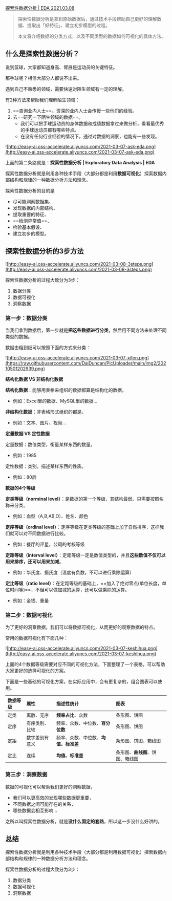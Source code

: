 [探索性数据分析 | EDA 2021.03.08](https://easyai.tech/ai-definition/eda/)

> 探索性数据分析是拿到原始数据后，通过技术手段帮助自己更好的理解数据、提取出「好特征」、建立初步模型的过程。
>
> 本文将介绍数据的分类方式，以及不同类型的数据如何可视化的具体方法。

## 什么是探索性数据分析？

说到篮球，大家都知道身高、臂展是运动员的关键特征。

那手球呢？相信大部分人都说不出来。



遇到自己不熟悉的领域，需要快速对陌生领域有一定的理解。

有2种方法来帮助我们理解陌生领域：

1. ==咨询业内人士==。资深的业内人士会传授一些他们的经验。
2. 去==研究一下陌生领域的数据==。
   - 我们可以把手球运动员的身体数据和成绩数据拿过来做分析，看看最优秀的手球运动员都有哪些特点。
   - 在没有任何行业经验的情况下，通过对数据的洞察，也能有一些发现。

![http://easy-ai.oss-accelerate.aliyuncs.com/2021-03-07-ask-eda.png](http://easy-ai.oss-accelerate.aliyuncs.com/2021-03-07-ask-eda.png)

上面的第二条路就是：**探索性数据分析 | Exploratory Data Analysis | EDA**

探索性数据分析就是利用各种技术手段（大部分都是利用**数据可视化**）探索数据内部结构和规律的一种数据分析方法和理念。

探索性数据分析的目的是

- 尽可能洞察数据集、
- 发现数据的内部结构、
- 提取重要的特征、
- ==检测异常值==、
- 检验基本假设、
- 建立初步的模型。



## 探索性数据分析的3步方法

![http://easy-ai.oss-accelerate.aliyuncs.com/2021-03-08-3steps.png](http://easy-ai.oss-accelerate.aliyuncs.com/2021-03-08-3steps.png)

探索性数据分析的过程大致分为3步：

1. 数据分类
2. 数据可视化
3. 洞察数据

### 第一步：数据分类

当我们拿到数据后，第一步就是**把这些数据进行分类**，然后用不同方法来处理不同类型的数据。

数据由粗到细可以按照下面的方式来分类：

![http://easy-ai.oss-accelerate.aliyuncs.com/2021-03-07-xifen.png](https://raw.githubusercontent.com/DaiDuncan/PicUploader/main/img2/20210501202939.png)

**结构化数据 VS 非结构化数据**

**结构化数据**：能够用表格来组织的数据都算是结构化的数据。

- 例如：Excel里的数据、MySQL里的数据…

**非结构化数据**：非表格形式组织的都是。

- 例如：文本、图片、视频…

 

**定量数据 VS 定性数据**

定量数据：数值类型，衡量某样东西的数量。

- 例如：1985

定性数据：类别，描述某样东西的性质。

- 例如：80后

 

**数据的4个等级**

**定类等级（norminal level）**：是数据的第一个等级，其结构最弱。只需要按照名称来分类。

- 例如：血型（A,B,AB,O）、姓名、颜色

**定序等级（ordinal level）**：定序等级在定类等级的基础上加了自然排序，这样我们就可以对不同数据进行比较。

- 例如：餐厅的评星，公司的考核等级

**定距等级（interval level）**：定距等级一定是数值类型的，并且**这些数值不仅可以用来排序，还可以用来加减**。

- 例如：华氏度、摄氏度（温度有负数，不可以进行乘除运算）

**定比等级（ratio level）**：在定距等级的基础上，==加入了绝对零点(单位长度，单位时间等)==，不但可以做加减的运算，还可以做乘除的运算。

- 例如：金钱、重量

 

### 第二步：数据可视化

为了更好的洞察数据，我们可以将数据可视化，从而更好的观察数据的特点。

常用的数据可视化有下面几种：

![http://easy-ai.oss-accelerate.aliyuncs.com/2021-03-07-keshihua.png](http://easy-ai.oss-accelerate.aliyuncs.com/2021-03-07-keshihua.png)

上面的4个数据等级需要对应不同的可视化方法，下面整理了一个表格，可以帮助大家更好的选择可视化的方案。

下面是一些基础的可视化方案，在实际应用中，会有更复杂的，组合图表可以使用。

| 数据等级 | 属性           | 描述性统计                           | 图表                             |
| :------- | :------------- | :----------------------------------- | :------------------------------- |
| 定类     | 离散、无序     | **频率占比**、众数                   | 条形图、饼图                     |
| 定序     | 有序类别、比较 | 频率、众数、中位数、**百分位数**     | 条形图、饼图                     |
| 定距     | 数字差别有意义 | 频率、众数、中位数、**均值、标准差** | 条形图、饼图、箱线图             |
| 定比     | 连续           | **均值、标准差**                     | 条形图、**曲线图**、饼图、箱线图 |

### 第三步：洞察数据

数据的可视化可以帮助我们更好的洞察数据，

- 我们可以更高效的发现哪些数据更重要，
- 不同数据之间可能存在的关系，
- 哪些数据会相互影响…



之所以叫探索性数据分析，就是**没什么固定的套路**，所以这一步没什么好讲的。

## 总结

探索性数据分析就是利用各种技术手段（大部分都是利用数据可视化）探索数据内部结构和规律的一种数据分析方法和理念。

探索性数据分析的过程大致分为3步：

1. 数据分类
2. 数据可视化
3. 洞察数据